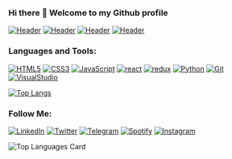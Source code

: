 ### Hi there :wave: Welcome to my Github profile

[![Header](https://github.githubassets.com/images/mona-whisper.gif)]([1])
[![Header](https://github.githubassets.com/images/mona-whisper.gif)]([1])
[![Header](https://github.githubassets.com/images/mona-whisper.gif)]([1])
[![Header](https://github.githubassets.com/images/mona-whisper.gif)]([1])

### Languages and Tools:

[![HTML5](https://img.shields.io/badge/-HTML5-090909?style=for-the-badge&logo=HTML5&logoColor=#E14B25)][1]
[![CSS3](https://img.shields.io/badge/-CSS3-090909?style=for-the-badge&logo=CSS3&logoColor=264DE4)][1]
[![JavaScript](https://img.shields.io/badge/-JavaScript-090909?style=for-the-badge&logo=JavaScript&logoColor=#F7DF1E)][1]
[![react](https://img.shields.io/badge/-react-090909?style=for-the-badge&logo=react&logoColor=#00D8FF)][1]
[![redux](https://img.shields.io/badge/-redux-090909?style=for-the-badge&logo=redux&logoColor=7248B5)][1]
[![Python](https://img.shields.io/badge/-Python-090909?style=for-the-badge&logo=Python&logoColor=#E14B25)][1]
[![Git](https://img.shields.io/badge/-Git-090909?style=for-the-badge&logo=Git&logoColor=#E84E31)][1]
[![VisualStudio](https://img.shields.io/badge/-Visual%20studio-090909?style=for-the-badge&logo=Visual-Studio&logoColor=6296CC)][1]<br/>


[![Top Langs](https://github-readme-codewars-stats.herokuapp.com/api/?username=Dimtriy811&card&customcolor=bg:040F0F_fg:1D1D1F_text:2E96C0_logo:B92F21_stroke:f75402)](https://www.linkedin.com/in/sergey-zhulym/)

[1]: (https://github.com/Dmitriy811)

### Follow Me:

[![LinkedIn](https://img.shields.io/badge/-LinkedIn-090909?style=for-the-badge&logo=linkedin&logoColor=007BB6)](https://www.linkedin.com/in/dovguchev-dmitriy-735645213/)
[![Twitter](https://img.shields.io/badge/-Twitter-090909?style=for-the-badge&logo=Twitter&logoColor=1C9DEB)](https://twitter.com/Hikari71126460)
[![Telegram](https://img.shields.io/badge/-Telegram-090909?style=for-the-badge&logo=telegram&logoColor=27A0D9)](https://t.me/Dmitriy_quit)
[![Spotify](https://img.shields.io/badge/-Spotyfy-090909?style=for-the-badge&logo=Spotify&logoColor=#1ED760)](https://open.spotify.com/user/315v24sksfs6pewgmmifg6zln4sm)
[![Instagram](https://img.shields.io/badge/-Instagram-090909?style=for-the-badge&logo=instagram&logoColor=B4068E)](https://www.instagram.com/dovguchev/)


![Top Languages Card](https://github-readme-stats.vercel.app/api/top-langs/?username=Dmitriy811&theme=midnight-purple&layout=compact)

